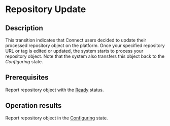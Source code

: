 # Repository Update
## Description
This transition indicates that Connect users decided to update their processed repository object on the platform. Once your specified repository URL or tag is edited or updated, the system starts to process your repository object. Note that the system also transfers this object back to the *Configuring* state.
## Prerequisites
Report repository object with the [Ready](s-b-ready.html) status.
## Operation results
Report repository object in the [Configuring](s-a-configuring.html) state.
